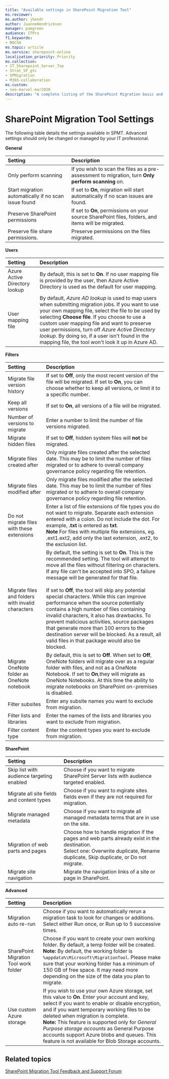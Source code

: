```yaml
---
title: "Available settings in SharePoint Migration Tool"
ms.reviewer: 
ms.author: jhendr
author: JoanneHendrickson
manager: pamgreen
audience: ITPro
f1.keywords:
- NOCSH
ms.topic: article
ms.service: sharepoint-online
localization_priority: Priority
ms.collection: 
- IT_Sharepoint_Server_Top
- Strat_SP_gtc
- SPMigration
- M365-collaboration
ms.custom:
- seo-marvel-mar2020
description: "A complete listing of the SharePoint Migration basic and advanced settings." 
---
```


# SharePoint Migration Tool Settings

The following table details the settings available in SPMT.  Advanced settings should only be changed or managed by your IT professional. 


**General**
 
|**Setting**|**Description**|
|:-----|:-----|
|Only perform scanning|If you wish to scan the files as a pre-assessment to migration, turn **Only perform scanning** on.|
|Start migration automatically if no scan issue found |If set to **On**, migration will start automatically if no scan issues are found. |
|Preserve SharePoint permissions|If set to **On**, permissions on your source SharePoint files, folders, and items will be migrated. |
|Preserve file share permissions.|Preserve permissions on the files migrated.|


**Users**

|**Setting**|**Description**|
|:-----|:-----|
|Azure Active Directory lookup |By default, this is set to **On**. If no user mapping file is provided by the user, then Azure Active Directory is used as the default for user mapping.|
|User mapping file|By default,  *Azure AD lookup*  is used to map users when submitting migration jobs. If you want to use your own mapping file, select the file to be used by selecting **Choose file**. If you choose to use a custom user mapping file and want to preserve user permissions, turn off  *Azure Active Directory lookup*. By doing so, if a user isn't found in the mapping file, the tool won't look it up in Azure AD.|


**Filters**

|**Setting**|**Description**|
|:-----|:-----|
|Migrate file version history |If set to **Off**, only the most recent version of the file will be migrated. If set to **On**, you can choose whether to keep all versions, or limit it to a specific number.|
|Keep all versions|If set to **On**, all versions of a file will be migrated.|
|Number of versions to migrate|Enter a number to limit the number of file versions migrated.|
|Migrate hidden files|If set to **Off**, hidden system files will **not** be migrated. |
|Migrate files created after|Only migrate files created after the selected date. This may be to limit the number of files migrated or to adhere to overall company governance policy regarding file retention.|
|Migrate files modified after|Only migrate files modified after the selected date. This may be to limit the number of files migrated or to adhere to overall company governance policy regarding file retention. |
|Do not migrate files with these extensions|Enter a list of file extensions of file types you do not want to migrate. Separate each extension entered with a colon. Do not include the dot.  For example, **.txt** is entered as **txt**. </br> **Note** For files with multiple file extensions, eg. .ext1.ext2, add only the last extension, .ext2, to the exclusion list.|
|Migrate files and folders with invalid characters|By default, the setting is set to **On**. This is the recommended setting. The tool will attempt to move all the files without filtering on characters. If any file can't be accepted into SPO, a failure message will be generated for that file.  <br/><br/>  If set to **Off**, the tool will skip any potential special characters. While this can improve performance when the source potentially contains a high number of files containing invalid characters, it also has drawbacks. To prevent malicious activities, source packages that generate more than 100 errors to the destination server will be blocked. As a result, all valid files in that package would also be blocked.  <br/> |
|Migrate OneNote folder as OneNote notebook <br/>|By default, this is set to **Off**. When set to **Off**, OneNote folders will migrate over as a regular folder with files, and not as a OneNote Notebook.  If set to **On**,they will migrate as OneNote Notebooks.  At this time the ability to migrate notebooks on SharePoint on-premises is disabled.<br/>|
|Filter subsites|Enter any subsite names you want to exclude from migration.|
|Filter lists and libraries|Enter the names of the lists and libraries you want to exclude from migration.|
|Filter content type|Enter the content types you want to exclude from migration.|


**SharePoint**

|**Setting**|**Description**|
|:-----|:-----|
|Skip list with audience targeting enabled|Choose if you want to migrate SharePoint Server lists with audience targeted enabled. |
|Migrate all site fields and content types|Choose if you want to mgirate sites fields even if they are not required for migration.|
|Migrate managed metadata|Choose if you want to migrate all managed metadata terms that are in use on the site.|
|Migration of web parts and pages|Choose how to handle migration if the pages and web parts already exist in the destination.</br> Select one: Overwrite duplicate, Rename duplicate, Skip duplicate, or Do not migrate.|
|Migrate site navigation|Migrate the navigation links of a site or page in SharePoint.|



**Advanced**

|**Setting**|**Description**|
|:-----|:-----|
|Migration auto re-run|Choose if you want to automatically rerun a migration task to look for changes or additions. Select either Run once, or Run up to 5 successive times.|
|SharePoint Migration Tool work folder  <br/> |Choose if you want to create your own working folder.  By default, a temp folder will be created. <br/> **Note:** By default, the working folder is `%appdata%\Microsoft\MigrationTool`. Please make sure that your working folder has a minimum of 150 GB of free space. It may need more depending on the size of the data you plan to migrate.|
|Use custom Azure storage|If you wish to use your own Azure storage, set this value to **On**.  Enter your account and key, select if you want to enable or disable encryption, and if you want temporary working files to be deleted when migration is complete.  <br/> **Note:** This feature is supported only for *General Purpose storage accounts*  as General Purpose accounts support Azure blobs and queues. This feature is not available for Blob Storage accounts.|
   
## Related topics

 
[SharePoint Migration Tool Feedback and Support Forum](https://social.technet.microsoft.com/Forums/en-US/home?forum=SharePointMigrationTool)
  

